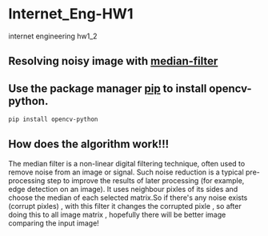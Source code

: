 # Internet_Eng-HW1
internet engineering hw1_2

## Resolving noisy image with  [median-filter](https://en.wikipedia.org/wiki/Median_filter/)
## Use the package manager [pip](https://pip.pypa.io/en/stable/) to install opencv-python.

```bash
pip install opencv-python
```

## How does the algorithm work!!!
The median filter is a non-linear digital filtering technique, often used to remove noise from an image or signal. Such noise reduction is a typical pre-processing step to improve the results of later processing (for example, edge detection on an image).
It uses neighbour pixles of its sides and choose the median of each selected matrix.So if there's any noise exists (corrupt pixles) , with this filter it changes the corrupted pixle , so  after doing this to all image matrix , hopefully there will be better image comparing the input image!



